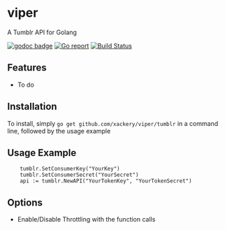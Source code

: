# viper
A Tumblr API for Golang

[![godoc badge](https://img.shields.io/badge/godoc-reference-blue.svg)](https://godoc.org/github.com/Xackery/viper/tumblr) [![Go report](http://goreportcard.com/badge/xackery/discord)](http://goreportcard.com/report/xackery/viper) [![Build Status](https://travis-ci.org/Xackery/discord.svg)](https://travis-ci.org/Xackery/viper.svg?branch=master)

Features
---

* To do


Installation
----
To install, simply `go get github.com/xackery/viper/tumblr` in a command line, followed by the usage example


Usage Example
---


```
	tumblr.SetConsumerKey("YourKey")
	tumblr.SetConsumerSecret("YourSecret")
	api := tumblr.NewAPI("YourTokenKey", "YourTokenSecret")

```

Options
---

* Enable/Disable Throttling with the function calls
